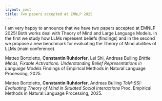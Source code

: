 ```yaml
---
layout: post
title: Two papers accepted at EMNLP 2025
---
```


I am very happy to announce that we have two papers accepted at EMNLP 2025! 
Both works deal with Theory of Mind and Large Language Models.
In the first we study how LLMs represent beliefs (findings) and in the second we propose a new benchmark for evaluating the Theory of Mind abilities of LLMs (main conference).

Matteo Bortoletto, **Constantin Ruhdorfer**, Lei Shi, Andreas Bulling
*Brittle Minds, Fixable Activations: Understanding Belief Representations in Language Models*
Findings of Empirical Methods in Natural Language Processing, 2025.

Matteo Bortoletto, **Constantin Ruhdorfer**, Andreas Bulling
*ToM-SSI: Evaluating Theory of Mind in Situated Social Interactions*
Proc. Empirical Methods in Natural Language Processing, 2025.
